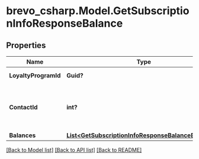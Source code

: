 # brevo_csharp.Model.GetSubscriptionInfoResponseBalance
## Properties

Name | Type | Description | Notes
------------ | ------------- | ------------- | -------------
**LoyaltyProgramId** | **Guid?** | Loyalty Program Id | [optional] 
**ContactId** | **int?** | one of contact id or loyalty subscription id is required | [optional] 
**Balances** | [**List&lt;GetSubscriptionInfoResponseBalanceBalances&gt;**](GetSubscriptionInfoResponseBalanceBalances.md) | Balances | [optional] 

[[Back to Model list]](../README.md#documentation-for-models) [[Back to API list]](../README.md#documentation-for-api-endpoints) [[Back to README]](../README.md)

